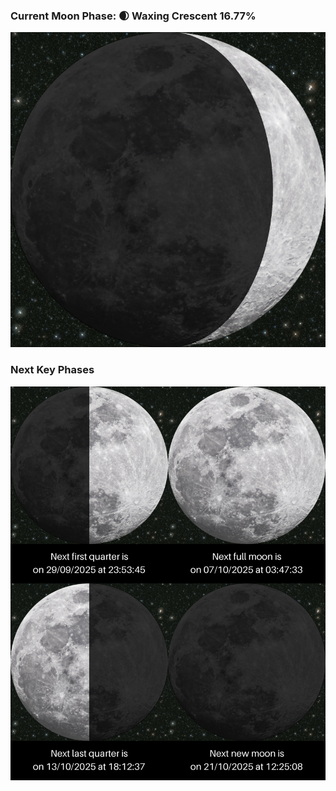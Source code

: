 ### Current Moon Phase: 🌒 Waxing Crescent 16.77%
![Moon Phase](moonphase.png)
### Next Key Phases
![Gallery](gallery.png)